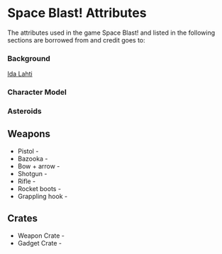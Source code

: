 # Space Blast! Attributes

The attributes used in the game Space Blast! and listed in the following sections are borrowed from and credit goes to:


### Background

[Ida Lahti](https://mymblemoments.wordpress.com/tag/video-games/)

### Character Model  

### Asteroids

## Weapons
* Pistol - 
* Bazooka - 
* Bow +  arrow - 
* Shotgun - 
* Rifle - 
* Rocket boots - 
* Grappling hook - 

## Crates

* Weapon Crate - 
* Gadget Crate - 
